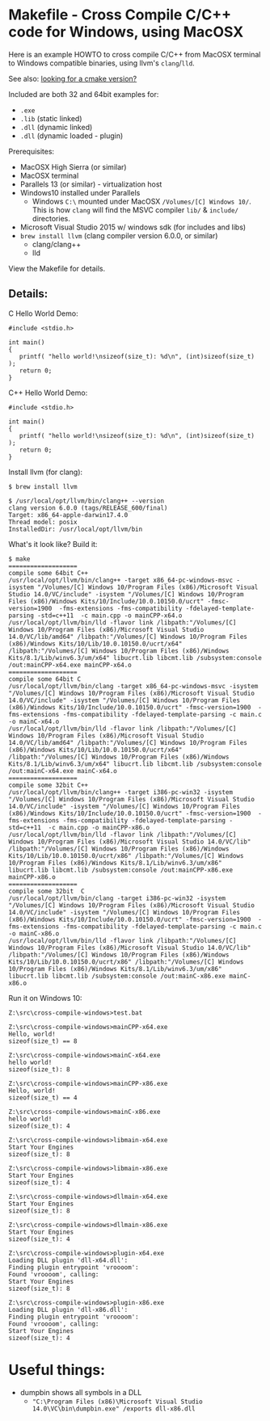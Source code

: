 
# Makefile - Cross Compile C/C++ code for Windows, using MacOSX

Here is an example HOWTO to cross compile C/C++ from MacOSX terminal to Windows compatible binaries, using llvm's `clang`/`lld`.

See also: [looking for a cmake version?](../cmake_example/README.md)

Included are both 32 and 64bit examples for:
- `.exe`
- `.lib` (static linked)
- `.dll` (dynamic linked)
- `.dll` (dynamic loaded - plugin)

Prerequisites:
- MacOSX High Sierra (or similar)
- MacOSX terminal
- Parallels 13 (or similar) - virtualization host
- Windows10 installed under Parallels
  - Windows `C:\` mounted under MacOSX `/Volumes/[C] Windows 10/`.  This is how `clang` will find the MSVC compiler `lib/` & `include/` directories.
- Microsoft Visual Studio 2015 w/ windows sdk (for includes and libs)
- `brew install llvm`  (clang compiler version 6.0.0, or similar)
  - clang/clang++
  - lld

View the Makefile for details.

## Details:

C Hello World Demo:
```
#include <stdio.h>

int main()
{
   printf( "hello world!\nsizeof(size_t): %d\n", (int)sizeof(size_t) );
   return 0;
}
```

C++ Hello World Demo:
```
#include <stdio.h>

int main()
{
   printf( "hello world!\nsizeof(size_t): %d\n", (int)sizeof(size_t) );
   return 0;
}
```

Install llvm (for clang):
```
$ brew install llvm

$ /usr/local/opt/llvm/bin/clang++ --version
clang version 6.0.0 (tags/RELEASE_600/final)
Target: x86_64-apple-darwin17.4.0
Thread model: posix
InstalledDir: /usr/local/opt/llvm/bin
```

What's it look like?
Build it:
```
$ make
===================
compile some 64bit C++
/usr/local/opt/llvm/bin/clang++ -target x86_64-pc-windows-msvc -isystem "/Volumes/[C] Windows 10/Program Files (x86)/Microsoft Visual Studio 14.0/VC/include" -isystem "/Volumes/[C] Windows 10/Program Files (x86)/Windows Kits/10/Include/10.0.10150.0/ucrt" -fmsc-version=1900  -fms-extensions -fms-compatibility -fdelayed-template-parsing -std=c++11  -c main.cpp -o mainCPP-x64.o
/usr/local/opt/llvm/bin/lld -flavor link /libpath:"/Volumes/[C] Windows 10/Program Files (x86)/Microsoft Visual Studio 14.0/VC/lib/amd64" /libpath:"/Volumes/[C] Windows 10/Program Files (x86)/Windows Kits/10/Lib/10.0.10150.0/ucrt/x64" /libpath:"/Volumes/[C] Windows 10/Program Files (x86)/Windows Kits/8.1/Lib/winv6.3/um/x64" libucrt.lib libcmt.lib /subsystem:console /out:mainCPP-x64.exe mainCPP-x64.o
===================
compile some 64bit C
/usr/local/opt/llvm/bin/clang -target x86_64-pc-windows-msvc -isystem "/Volumes/[C] Windows 10/Program Files (x86)/Microsoft Visual Studio 14.0/VC/include" -isystem "/Volumes/[C] Windows 10/Program Files (x86)/Windows Kits/10/Include/10.0.10150.0/ucrt" -fmsc-version=1900  -fms-extensions -fms-compatibility -fdelayed-template-parsing -c main.c -o mainC-x64.o
/usr/local/opt/llvm/bin/lld -flavor link /libpath:"/Volumes/[C] Windows 10/Program Files (x86)/Microsoft Visual Studio 14.0/VC/lib/amd64" /libpath:"/Volumes/[C] Windows 10/Program Files (x86)/Windows Kits/10/Lib/10.0.10150.0/ucrt/x64" /libpath:"/Volumes/[C] Windows 10/Program Files (x86)/Windows Kits/8.1/Lib/winv6.3/um/x64" libucrt.lib libcmt.lib /subsystem:console /out:mainC-x64.exe mainC-x64.o
===================
compile some 32bit C++
/usr/local/opt/llvm/bin/clang++ -target i386-pc-win32 -isystem "/Volumes/[C] Windows 10/Program Files (x86)/Microsoft Visual Studio 14.0/VC/include" -isystem "/Volumes/[C] Windows 10/Program Files (x86)/Windows Kits/10/Include/10.0.10150.0/ucrt" -fmsc-version=1900  -fms-extensions -fms-compatibility -fdelayed-template-parsing -std=c++11  -c main.cpp -o mainCPP-x86.o
/usr/local/opt/llvm/bin/lld -flavor link /libpath:"/Volumes/[C] Windows 10/Program Files (x86)/Microsoft Visual Studio 14.0/VC/lib" /libpath:"/Volumes/[C] Windows 10/Program Files (x86)/Windows Kits/10/Lib/10.0.10150.0/ucrt/x86" /libpath:"/Volumes/[C] Windows 10/Program Files (x86)/Windows Kits/8.1/Lib/winv6.3/um/x86" libucrt.lib libcmt.lib /subsystem:console /out:mainCPP-x86.exe mainCPP-x86.o
===================
compile some 32bit  C
/usr/local/opt/llvm/bin/clang -target i386-pc-win32 -isystem "/Volumes/[C] Windows 10/Program Files (x86)/Microsoft Visual Studio 14.0/VC/include" -isystem "/Volumes/[C] Windows 10/Program Files (x86)/Windows Kits/10/Include/10.0.10150.0/ucrt" -fmsc-version=1900  -fms-extensions -fms-compatibility -fdelayed-template-parsing -c main.c -o mainC-x86.o
/usr/local/opt/llvm/bin/lld -flavor link /libpath:"/Volumes/[C] Windows 10/Program Files (x86)/Microsoft Visual Studio 14.0/VC/lib" /libpath:"/Volumes/[C] Windows 10/Program Files (x86)/Windows Kits/10/Lib/10.0.10150.0/ucrt/x86" /libpath:"/Volumes/[C] Windows 10/Program Files (x86)/Windows Kits/8.1/Lib/winv6.3/um/x86" libucrt.lib libcmt.lib /subsystem:console /out:mainC-x86.exe mainC-x86.o

```

Run it on Windows 10:
```
Z:\src\cross-compile-windows>test.bat

Z:\src\cross-compile-windows>mainCPP-x64.exe
Hello, world!
sizeof(size_t) == 8

Z:\src\cross-compile-windows>mainC-x64.exe
hello world!
sizeof(size_t): 8

Z:\src\cross-compile-windows>mainCPP-x86.exe
Hello, world!
sizeof(size_t) == 4

Z:\src\cross-compile-windows>mainC-x86.exe
hello world!
sizeof(size_t): 4

Z:\src\cross-compile-windows>libmain-x64.exe
Start Your Engines
sizeof(size_t): 8

Z:\src\cross-compile-windows>libmain-x86.exe
Start Your Engines
sizeof(size_t): 4

Z:\src\cross-compile-windows>dllmain-x64.exe
Start Your Engines
sizeof(size_t): 8

Z:\src\cross-compile-windows>dllmain-x86.exe
Start Your Engines
sizeof(size_t): 4

Z:\src\cross-compile-windows>plugin-x64.exe
Loading DLL plugin 'dll-x64.dll':
Finding plugin entrypoint 'vroooom':
Found 'vroooom', calling:
Start Your Engines
sizeof(size_t): 8

Z:\src\cross-compile-windows>plugin-x86.exe
Loading DLL plugin 'dll-x86.dll':
Finding plugin entrypoint 'vroooom':
Found 'vroooom', calling:
Start Your Engines
sizeof(size_t): 4
```



# Useful things:
- dumpbin shows all symbols in a DLL
   - `"C:\Program Files (x86)\Microsoft Visual Studio 14.0\VC\bin\dumpbin.exe" /exports dll-x86.dll`


